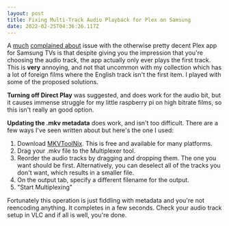```yaml
---
layout: post
title: Fixing Multi-Track Audio Playback for Plex on Samsung
date: 2022-02-25T04:36:26.117Z
---
```


A [much](https://www.reddit.com/r/PleX/comments/a9pvyt/samsung_plex_tv_app_audio_track_playback_issue/) [complained about](https://forums.plex.tv/t/bug-samsung-plex-and-changing-audio-track/215752) issue with the otherwise pretty decent Plex app for Samsung TVs is that despite giving you the impression that you're choosing the audio track, the app actually only ever plays the first track. This is **very** annoying, and not that uncommon with my collection which has a lot of foreign films
where the English track isn't the first item. I played with some of the proposed solutions.

**Turning off Direct Play** was suggested, and does work for the audio bit, but it causes immense struggle for my little raspberry pi on high bitrate films, so this isn't really an good option.

**Updating the .mkv metadata** does work, and isn't too difficult. There are a few ways I've seen written about but here's the one I used:

1. Download [MKVToolNix](https://mkvtoolnix.download/). This is free and available for many platforms.
1. Drag your .mkv file to the Multiplexer tool.
1. Reorder the audio tracks by dragging and dropping them. The one you want should be first. Alternatively, you can deselect all of the tracks you don't want, which results in a smaller file.
1. On the output tab, specify a different filename for the output.
1. "Start Multiplexing"

Fortunately this operation is just fiddling with metadata and you're not reencoding anything. It completes in a few seconds. Check your audio track setup in VLC and if all is well, you're done.

